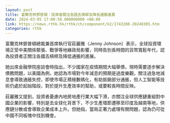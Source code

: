 ```yaml
---
layout: post
title: 富蘭克林鄧普頓：投資者關注各國去槓桿及降低通脹進展
date: 2024-03-05 17:00:58.000000000 +08:00
link: https://news.rthk.hk/rthk/ch/component/k2/1743208-20240305.htm
categories: rthk
---
```


富蘭克林鄧普頓總裁兼首席執行官莊麗雅（Jenny Johnson）表示，全球投資環境正受中美關係緊張、戰爭等地緣政局影響，同時告別長時間的貨幣寬鬆年代，認為投資者正關注各國去槓桿及降低通脹的進展。

她出席金融學院座談會時指出，不少國家在疫情期間大幅舉債，現時需要逐步解決債務問題，以美國為例，她認為市場對今年減息的預期是過度樂觀，關注過急地減息會導致通脹失控，即使市場正積極數碼化，有助抵銷部分通脹，但人工智能等技術仍處於起始階段，對於提升生產效率的幫助，或要較長時間反映。

莊麗雅又提到，投資者憂慮內地房地產行業大幅下滑，亦關注全球供應鏈重組對中國企業的影響，特別是去全球化背景下，不少生產環節遷移至印度及越南等地，供應鏈分散或會導致企業成本上升。但她指，當局正著力處理有關問題，認為仍可從中國不同板塊中找到機會。
